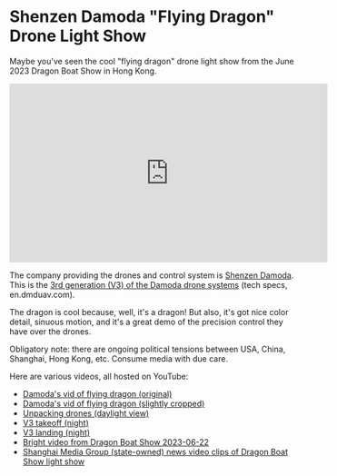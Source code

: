 # Shenzen Damoda "Flying Dragon" Drone Light Show

Maybe you've seen the cool "flying dragon" drone light show from the June 2023 Dragon Boat Show in Hong Kong.

<iframe width="560" height="315" src="https://www.youtube-nocookie.com/embed/pZ-zJ0Vq0FU" title="YouTube video player" frameborder="0" allow="accelerometer; autoplay; clipboard-write; encrypted-media; gyroscope; picture-in-picture; web-share" allowfullscreen></iframe>

The company providing the drones and control system is [Shenzen Damoda](https://en.dmduav.com/). This is the [3rd generation (V3) of the Damoda drone systems](https://en.dmduav.com/item/light-show-drone/outdoor-v2-formation-uav) (tech specs, en.dmduav.com).

The dragon is cool because, well, it's a dragon! But also, it's got nice color detail, sinuous motion, and it's a great demo of the precision control they have over the drones.

Obligatory note: there are ongoing political tensions between USA, China, Shanghai, Hong Kong, etc. Consume media with due care.

Here are various videos, all hosted on YouTube:

- [Damoda's vid of flying dragon (original)](https://www.youtube.com/watch?v=pZ-zJ0Vq0FU)
- [Damoda's vid of flying dragon (slightly cropped)](https://www.youtube.com/watch?v=ycCtRWL8MCI)
- [Unpacking drones (daylight view)](https://www.youtube.com/watch?v=lMYb7Go1uq4)
- [V3 takeoff (night)](https://www.youtube.com/shorts/ogm3iF_oyp4)
- [V3 landing (night)](https://www.youtube.com/shorts/0FwEuYcQ93Y)
- [Bright video from Dragon Boat Show 2023-06-22](https://www.youtube.com/watch?v=3G1KBu6H6BM)
- [Shanghai Media Group (state-owned) news video clips of Dragon Boat Show light show](https://www.youtube.com/watch?v=m-AXMhfT724)
